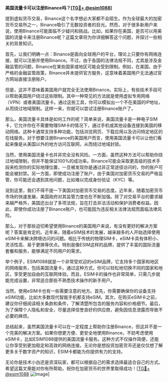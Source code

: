 **美国流量卡可以注册Binance吗？[[TG💪+ @esim1088](https://t.me/s/esim1088)]**

提到虚拟货币交易，Binance这个名字想必大家都不会陌生。作为全球最大的加密货币交易所之一，Binance吸引了无数投资者的目光。然而，对于很多新用户来说，使用Binance可能面临不少疑问和挑战。比如，如果你在美国，是否可以用美国的流量卡来注册Binance呢？这篇文章将为你详细解答这个问题，并探讨一些相关的背景知识。

首先，让我们明确一点：Binance是面向全球用户的平台，理论上只要你有网络连接，就可以注册并使用Binance。不过，由于各国的法律法规不同，尤其是涉及金融监管的问题，Binance在某些国家或地区可能会受到限制。例如，在美国，由于严格的金融监管政策，Binance并未提供官方服务，这意味着美国用户无法通过官方网站直接注册账户。

但是，这并不意味着美国用户就完全无法使用Binance。实际上，有些技术手段可以帮助美国用户绕过这些限制。其中一种常见的方法就是使用虚拟专用网络（VPN）或者美国流量卡。通过这些工具，你可以模拟出一个不在美国的IP地址，从而绕过地域限制。这样一来，你就可以尝试注册Binance账户了。

那么，美国流量卡具体是如何工作的呢？简单来说，美国流量卡是一种电子SIM卡，它允许你在不需要物理SIM卡的情况下，通过手机或其他设备连接到美国的移动网络。这种卡通常支持多种功能，包括浏览网页、下载应用以及访问特定地区的在线服务。对于想要注册Binance的美国用户而言，使用美国流量卡可以让他们看起来像是从美国以外的地方访问互联网，从而绕过地域封锁。

当然，使用美国流量卡也并非完全没有风险。一方面，虽然这种方法可以帮助你绕过地域限制，但并不能保证100%的成功率。Binance可能会采取更高级的技术手段来检测你的实际地理位置，一旦被发现你是通过非正常途径访问的，你的账户可能会被封禁。另一方面，即使成功注册了账户，由于美国对加密货币交易的严格监管，你可能还会遇到其他问题，比如难以完成身份验证（KYC）等。

说到这里，我们不得不提一下美国对加密货币交易的态度。近年来，随着加密货币市场的快速发展，美国政府对其监管力度也在不断加强。除了对交易平台的要求越来越严格外，美国还出台了多项法规，旨在打击非法活动和保护消费者权益。因此，即使你成功注册了Binance账户，也可能因为违反相关法律法规而面临法律风险。

那么，对于那些迫切希望使用Binance的美国用户来说，有没有更好的解决方案呢？答案是肯定的。近年来，随着eSIM技术的发展，越来越多的人开始选择使用eSIM卡来解决跨境访问的问题。相比于传统的物理SIM卡，eSIM卡具有体积小、灵活性高、易于更换等优点。特别是像ESIM这样的品牌，提供了丰富的国际流量套餐和服务，能够满足不同用户的需求。

举个例子，ESIM1088就是一个非常受欢迎的eSIM品牌，它支持多个国家和地区的网络服务，包括美国流量卡。通过这种方式，你可以轻松地切换不同的国家和地区，享受更加自由的互联网体验。而且，ESIM卡的操作也非常简单，只需几步就能完成设置，非常适合那些不熟悉技术操作的新手用户。

当然，使用eSIM卡也有一些需要注意的地方。首先，你需要确保你的设备支持eSIM功能，比如大多数现代智能手机都支持eSIM。其次，在购买eSIM卡之前，建议你仔细阅读相关条款和条件，了解清楚所包含的服务内容和价格细节。最后，为了保障个人隐私和安全，尽量选择信誉良好的供应商，避免因信息泄露而导致不必要的麻烦。

总结起来，虽然美国流量卡可以在一定程度上帮助你注册Binance，但这并不是一个完美的解决方案。如果你想更方便、更安全地使用Binance，不妨考虑使用eSIM卡，比如ESIM1088提供的美国流量卡服务。这种方式不仅操作简便，还能让你享受到更加稳定和高效的网络连接。无论你是想投资加密货币还是仅仅想了解更多关于数字资产的知识，ESIM卡都能为你提供有力的支持。

无论你是技术小白还是资深玩家，都可以根据自己的需求选择最适合自己的方式。希望这篇文章能对你有所帮助，祝你在加密货币的世界里取得成功！[[TG💪+ @esim1088](https://t.me/s/esim1088) ![Image](https://i.postimg.cc/4NQfJmqS/Snipaste-2025-05-13-00-14-12.png)]